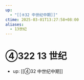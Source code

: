 ```yaml
---
up:
  - "[[④32 中世纪中期]]"
ctime: 2025-03-01T13:27:58+08:00
aliases:
  - 13世纪
---
```


# ④322 13 世纪

- up: [[④32 中世纪中期]]
